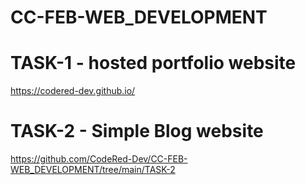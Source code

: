 # CC-FEB-WEB_DEVELOPMENT
# TASK-1 - hosted portfolio website
https://codered-dev.github.io/
# TASK-2 - Simple Blog website
https://github.com/CodeRed-Dev/CC-FEB-WEB_DEVELOPMENT/tree/main/TASK-2
